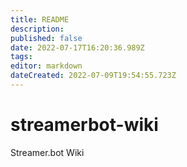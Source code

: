 ```yaml
---
title: README
description: 
published: false
date: 2022-07-17T16:20:36.989Z
tags: 
editor: markdown
dateCreated: 2022-07-09T19:54:55.723Z
---
```


# streamerbot-wiki
Streamer.bot Wiki
